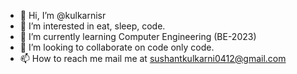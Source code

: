 - 👋 Hi, I’m @kulkarnisr
- 👀 I’m interested in eat, sleep, code.
- 🌱 I’m currently learning Computer Engineering (BE-2023)
- 💞️ I’m looking to collaborate on code only code.
- 📫 How to reach me mail me at sushantkulkarni0412@gmail.com

<!---
kulkarnisr/kulkarnisr is a ✨ special ✨ repository because its `README.md` (this file) appears on your GitHub profile.
You can click the Preview link to take a look at your changes.
--->
